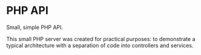 # PHP API #
Small, simple PHP API.

This small PHP server was created for practical purposes: to demonstrate a typical architecture with a separation of code into controllers and services.
